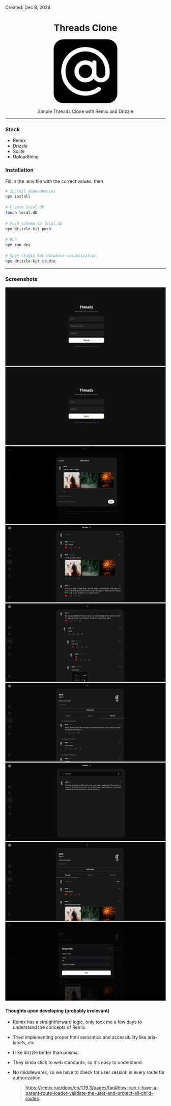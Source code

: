 Created: Dec 8, 2024

<h1 align="center">Threads Clone</h1>

<p align="center">
<img src="./screenshots/logo.png" height="200">
</p>

<p align="center">
Simple Threads Clone with Remix and Drizzle
</p>

---

### Stack

- Remix
- Drizzle
- Sqlite
- Uploadthing

### Installation

Fill in the .env file with the correct values.
then

```bash
# Install dependencies
npm install

# Create local.db
touch local.db

# Push schema to local.db
npx drizzle-kit push

# Run
npm run dev

# Open studio for database visualization
npx drizzle-kit studio
```

---

### Screenshots

![Screenshot 1](./screenshots/1.png)
![Screenshot 2](./screenshots/2.png)
![Screenshot 3](./screenshots/3.png)
![Screenshot 4](./screenshots/4.png)
![Screenshot 5](./screenshots/5.png)
![Screenshot 6](./screenshots/6.png)
![Screenshot 7](./screenshots/7.png)
![Screenshot 8](./screenshots/8.png)
![Screenshot 9](./screenshots/9.png)

#### Thoughts upon developing (probably irrelevant)

- Remix has a straightforward logic, only took me a few days to understand the concepts of Remix.

- Tried implementing proper html semantics and accessibility like aria-labels, etc.

- I like drizzle better than prisma.

- They kinda stick to web standards, so it's easy to understand.

- No middlewares, so we have to check for user session in every route for authorization.
  > https://remix.run/docs/en/1.19.3/pages/faq#how-can-i-have-a-parent-route-loader-validate-the-user-and-protect-all-child-routes
